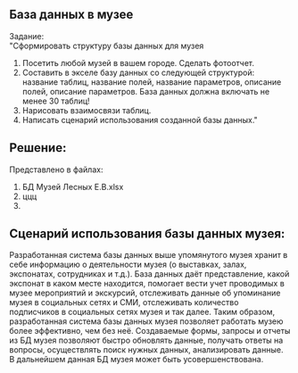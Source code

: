 ## **База данных в музее**			
					
Задание:					
"Сформировать структуру базы данных для музея
1. Посетить любой музей в вашем городе. Сделать фотоотчет.
2. Составить в экселе базу данных со следующей структурой: название таблиц, название полей, название параметров, описание полей, описание параметров. База данных должна включать не менее 30 таблиц!
3. Нарисовать взаимосвязи таблиц.
4. Написать сценарий использования созданной базы данных."					
					
## **Решение:**					
Представлено в файлах:
1. БД Музей Лесных Е.В.xlsx
2. ццц
3. 

## **Сценарий использования базы данных музея:**

Разработанная система базы данных выше упомянутого музея хранит в себе информацию о деятельности музея (о выставках, залах, экспонатах, сотрудниках и т.д.). База данных даёт представление, какой экспонат в каком месте находится, помогает вести учет проводимых в музее мероприятий и экскурсий, отслеживать данные об упоминание музея в социальных сетях и СМИ, отслеживать количество подписчиков в социальных сетях музея и так далее.
Таким образом, разработанная система базы данных музея позволяет работать музею более эффективно, чем без неё. Создаваемые формы, запросы и отчеты  из БД музея позволяют быстро обновлять данные, получать ответы на вопросы, осуществлять поиск нужных данных, анализировать данные. В дальнейшем данная БД музея может быть усовершенствована.
